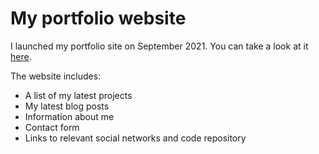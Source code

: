 # My portfolio website

I launched my portfolio site on September 2021. You can take a look at it [here](https://www.damiandemasi.com/).

The website includes:
- A list of my latest projects
- My latest blog posts
- Information about me
- Contact form
- Links to relevant social networks and code repository
